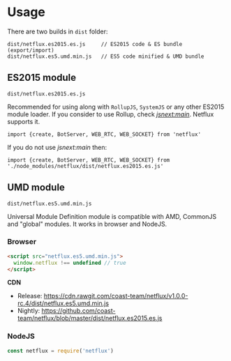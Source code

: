 # Usage
There are two builds in `dist` folder:
```
dist/netflux.es2015.es.js     // ES2015 code & ES bundle (export/import)
dist/netflux.es5.umd.min.js   // ES5 code minified & UMD bundle
```

## ES2015 module
```
dist/netflux.es2015.es.js
```
Recommended for using along with `RollupJS`, `SystemJS` or any other ES2015 module loader.
If you consider to use Rollup, check [*jsnext:main*](https://github.com/rollup/rollup/wiki/jsnext:main). Netflux supports it.
```
import {create, BotServer, WEB_RTC, WEB_SOCKET} from 'netflux'
```

If you do not use *jsnext:main* then:
```
import {create, BotServer, WEB_RTC, WEB_SOCKET} from './node_modules/netflux/dist/netflux.es2015.es.js'
```

## UMD module
```
dist/netflux.es5.umd.min.js
```
Universal Module Definition module is compatible with AMD, CommonJS and "global" modules. It works in browser and NodeJS.
### Browser
```html
<script src="netflux.es5.umd.min.js">
  window.netflux !== undefined // true
</script>
```

**CDN**
 - Release: https://cdn.rawgit.com/coast-team/netflux/v1.0.0-rc.4/dist/netflux.es5.umd.min.js
 - Nightly: https://github.com/coast-team/netflux/blob/master/dist/netflux.es2015.es.js


### NodeJS

```Javascript
const netflux = require('netflux')
```
